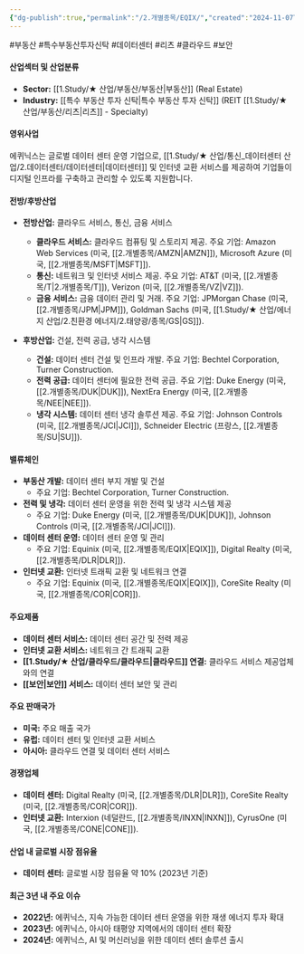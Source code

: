 ```yaml
---
{"dg-publish":true,"permalink":"/2.개별종목/EQIX/","created":"2024-11-07T10:16:17.279+09:00","updated":"2025-07-29T21:37:04.627+09:00"}
---
```


#부동산 #특수부동산투자신탁 #데이터센터 #리츠 #클라우드 #보안 

#### 산업섹터 및 산업분류

- **Sector:** [[1.Study/★ 산업/부동산/부동산\|부동산]] (Real Estate)
- **Industry:** [[특수 부동산 투자 신탁\|특수 부동산 투자 신탁]] (REIT [[1.Study/★ 산업/부동산/리츠\|리츠]] - Specialty)

#### 영위사업

에퀴닉스는 글로벌 데이터 센터 운영 기업으로, [[1.Study/★ 산업/통신_데이터센터 산업/2.데이터센터/데이터센터\|데이터센터]] 및 인터넷 교환 서비스를 제공하여 기업들이 디지털 인프라를 구축하고 관리할 수 있도록 지원합니다.

#### 전방/후방산업

- **전방산업:** 클라우드 서비스, 통신, 금융 서비스
    
    - **클라우드 서비스:** 클라우드 컴퓨팅 및 스토리지 제공. 주요 기업: Amazon Web Services (미국, [[2.개별종목/AMZN\|AMZN]]), Microsoft Azure (미국, [[2.개별종목/MSFT\|MSFT]]).
    - **통신:** 네트워크 및 인터넷 서비스 제공. 주요 기업: AT&T (미국, [[2.개별종목/T\|2.개별종목/T]]), Verizon (미국, [[2.개별종목/VZ\|VZ]]).
    - **금융 서비스:** 금융 데이터 관리 및 거래. 주요 기업: JPMorgan Chase (미국, [[2.개별종목/JPM\|JPM]]), Goldman Sachs (미국, [[1.Study/★ 산업/에너지 산업/2.친환경 에너지/2.태양광/종목/GS\|GS]]).
- **후방산업:** 건설, 전력 공급, 냉각 시스템
    
    - **건설:** 데이터 센터 건설 및 인프라 개발. 주요 기업: Bechtel Corporation, Turner Construction.
    - **전력 공급:** 데이터 센터에 필요한 전력 공급. 주요 기업: Duke Energy (미국, [[2.개별종목/DUK\|DUK]]), NextEra Energy (미국, [[2.개별종목/NEE\|NEE]]).
    - **냉각 시스템:** 데이터 센터 냉각 솔루션 제공. 주요 기업: Johnson Controls (미국, [[2.개별종목/JCI\|JCI]]), Schneider Electric (프랑스, [[2.개별종목/SU\|SU]]).

#### 밸류체인

- **부동산 개발:** 데이터 센터 부지 개발 및 건설
    - 주요 기업: Bechtel Corporation, Turner Construction.
- **전력 및 냉각:** 데이터 센터 운영을 위한 전력 및 냉각 시스템 제공
    - 주요 기업: Duke Energy (미국, [[2.개별종목/DUK\|DUK]]), Johnson Controls (미국, [[2.개별종목/JCI\|JCI]]).
- **데이터 센터 운영:** 데이터 센터 운영 및 관리
    - 주요 기업: Equinix (미국, [[2.개별종목/EQIX\|EQIX]]), Digital Realty (미국, [[2.개별종목/DLR\|DLR]]).
- **인터넷 교환:** 인터넷 트래픽 교환 및 네트워크 연결
    - 주요 기업: Equinix (미국, [[2.개별종목/EQIX\|EQIX]]), CoreSite Realty (미국, [[2.개별종목/COR\|COR]]).

#### 주요제품

- **데이터 센터 서비스:** 데이터 센터 공간 및 전력 제공
- **인터넷 교환 서비스:** 네트워크 간 트래픽 교환
- **[[1.Study/★ 산업/클라우드/클라우드\|클라우드]] 연결:** 클라우드 서비스 제공업체와의 연결
- **[[보안\|보안]] 서비스:** 데이터 센터 보안 및 관리

#### 주요 판매국가

- **미국:** 주요 매출 국가
- **유럽:** 데이터 센터 및 인터넷 교환 서비스
- **아시아:** 클라우드 연결 및 데이터 센터 서비스

#### 경쟁업체

- **데이터 센터:** Digital Realty (미국, [[2.개별종목/DLR\|DLR]]), CoreSite Realty (미국, [[2.개별종목/COR\|COR]]).
- **인터넷 교환:** Interxion (네덜란드, [[2.개별종목/INXN\|INXN]]), CyrusOne (미국, [[2.개별종목/CONE\|CONE]]).

#### 산업 내 글로벌 시장 점유율

- **데이터 센터:** 글로벌 시장 점유율 약 10% (2023년 기준)

#### 최근 3년 내 주요 이슈

- **2022년:** 에퀴닉스, 지속 가능한 데이터 센터 운영을 위한 재생 에너지 투자 확대
- **2023년:** 에퀴닉스, 아시아 태평양 지역에서의 데이터 센터 확장
- **2024년:** 에퀴닉스, AI 및 머신러닝을 위한 데이터 센터 솔루션 출시